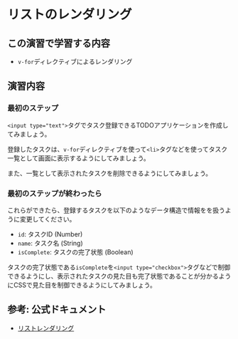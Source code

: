 # リストのレンダリング

## この演習で学習する内容
- `v-for`ディレクティブによるレンダリング

## 演習内容

### 最初のステップ
`<input type="text">`タグでタスク登録できるTODOアプリケーションを作成してみましょう。

登録したタスクは、`v-for`ディレクティブを使って`<li>`タグなどを使ってタスク一覧として画面に表示するようにしてみましょう。

また、一覧として表示されたタスクを削除できるようにしてみましょう。

### 最初のステップが終わったら
これらができたら、登録するタスクを以下のようなデータ構造で情報をを扱うように変更してください。

- `id`: タスクID (Number)
- `name`: タスク名 (String)
- `isComplete`: タスクの完了状態 (Boolean)

タスクの完了状態である`isComplete`を`<input type="checkbox">`タグなどで制御できるようにし、表示されたタスクの見た目も完了状態であることが分かるようにCSSで見た目を制御できるようにしてみましょう。

## 参考: 公式ドキュメント
- [リストレンダリング](https://jp.vuejs.org/v2/guide/list.html)

